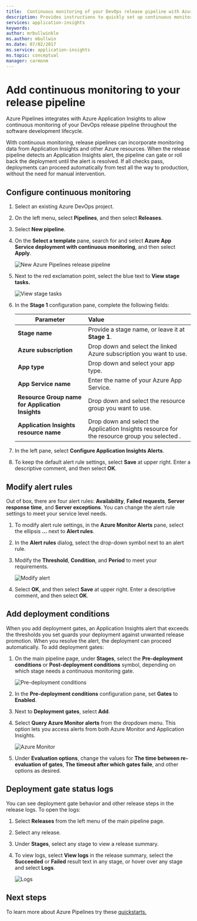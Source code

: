 ```yaml
---
title:  Continuous monitoring of your DevOps release pipeline with Azure Pipelines and Azure Application Insights  | Microsoft Docs
description: Provides instructions to quickly set up continuous monitoring with Application Insights
services: application-insights
keywords:
author: mrbullwinkle
ms.author: mbullwin
ms.date: 07/02/2017
ms.service: application-insights
ms.topic: conceptual
manager: carmonm
---
```


# Add continuous monitoring to your release pipeline

Azure Pipelines integrates with Azure Application Insights to allow continuous monitoring of your DevOps release pipeline throughout the software development lifecycle. 

With continuous monitoring, release pipelines can incorporate monitoring data from Application Insights and other Azure resources. When the release pipeline detects an Application Insights alert, the pipeline can gate or roll back the deployment until the alert is resolved. If all checks pass, deployments can proceed automatically from test all the way to production, without the need for manual intervention. 

## Configure continuous monitoring

1. Select an existing Azure DevOps project.
   
1. On the left menu, select **Pipelines**, and then select **Releases**. 
   
1. Select **New pipeline**.
   
1. On the **Select a template** pane, search for and select **Azure App Service deployment with continuous monitoring**, and then select **Apply**. 

   ![New Azure Pipelines release pipeline](media/continuous-monitoring/001.png)

1. Next to the red exclamation point, select the blue text to **View stage tasks.**

   ![View stage tasks](media/continuous-monitoring/002.png)

1. In the **Stage 1** configuration pane, complete the following fields: 

    | Parameter        | Value |
   | ------------- |:-----|
   | **Stage name**      | Provide a stage name, or leave it at **Stage 1**. |
   | **Azure subscription** | Drop down and select the linked Azure subscription you want to use.|
   | **App type** | Drop down and select your app type. |
   | **App Service name** | Enter the name of your Azure App Service. |
   | **Resource Group name for Application Insights**    | Drop down and select the resource group you want to use. |
   | **Application Insights resource name** | Drop down and select the Application Insights resource for the resource group you selected .

1. In the left pane, select **Configure Application Insights Alerts**.

1. To keep the default alert rule settings, select **Save** at upper right. Enter a descriptive comment, and then select **OK**.

## Modify alert rules

Out of box, there are four alert rules: **Availability**, **Failed requests**, **Server response time**, and **Server exceptions**. You can change the alert rule settings to meet your service level needs. 
   
1. To modify alert rule settings, in the **Azure Monitor Alerts** pane, select the ellipsis **...** next to **Alert rules**.
   
1. In the **Alert rules** dialog, select the drop-down symbol next to an alert rule. 
   
1. Modify the **Threshold**, **Condition**, and **Period** to meet your requirements.
   
   ![Modify alert](media/continuous-monitoring/003.png)
   
1. Select **OK**, and then select **Save** at upper right. Enter a descriptive comment, and then select **OK**.

## Add deployment conditions

When you add deployment gates, an Application Insights alert that exceeds the thresholds you set guards your deployment against unwanted release promotion. When you resolve the alert, the deployment can proceed automatically. 
To add deployment gates:

1. On the main pipeline page, under **Stages**, select the **Pre-deployment conditions** or **Post-deployment conditions** symbol, depending on which stage needs a continuous monitoring gate.
   
   ![Pre-deployment conditions](media/continuous-monitoring/004.png)
   
1. In the **Pre-deployment conditions** configuration pane, set **Gates** to **Enabled**.
   
1. Next to **Deployment gates**, select **Add**.
   
1. Select **Query Azure Monitor alerts** from the dropdown menu. This option lets you access alerts from both Azure Monitor and Application Insights.
   
   ![Azure Monitor](media/continuous-monitoring/005.png)
   
1. Under **Evaluation options**, change the values for **The time between re-evaluation of gates**, **The timeout after which gates faile**, and other options as desired. 

## Deployment gate status logs

You can see deployment gate behavior and other release steps in the release logs. To open the logs:

1. Select **Releases** from the left menu of the main pipeline page. 
   
1. Select any release. 
   
1. Under **Stages**, select any stage to view a release summary. 
   
1. To view logs, select **View logs** in the release summary, select the **Succeeded** or **Failed** result text in any stage, or hover over any stage and select **Logs**. 
   
   ![Logs](media/continuous-monitoring/006.png)

## Next steps

To learn more about Azure Pipelines try these [quickstarts.](https://docs.microsoft.com/azure/devops/pipelines)
